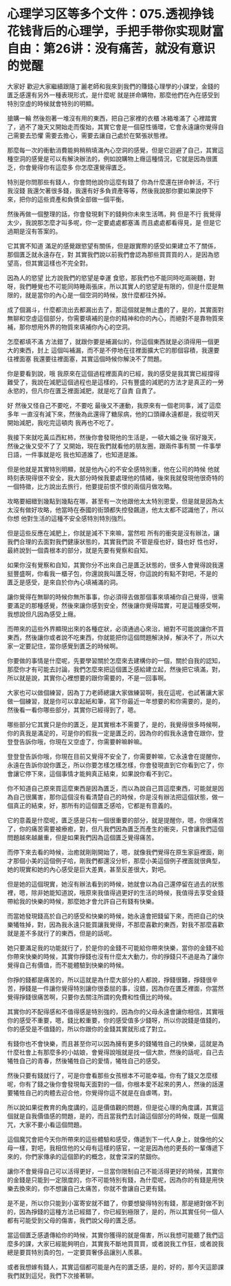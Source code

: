 # 心理学习区等多个文件：075.透视挣钱花钱背后的心理学，手把手带你实现财富自由：第26讲：没有痛苦，就没有意识的觉醒

大家好 歡迎大家繼續跟隨丁麗老師和我來到我們的賺錢心理學的小課堂，金錢的匱乏感還有另外一種表現形式，是什麼呢 就是拼命購物，那麼他們在內在感受到特別空虛的時候就會特別的明顯。

搶購一輪 然後抱著一堆沒有用的東西，把自己家裡的衣櫃 冰箱堆滿了 心裡踏實了，過不了幾天又開始走而復始，其實它會是一個惡性循環，它會永遠讓你覺得自己需要去恐懼 需要去擔心，需要去讓自己處於在緊張狀態裡。

那麼每一次的衝動消費能夠稍稍填滿內心空洞的感覺，但是它迴避了自己，其實這種空洞的感覺是可以有解決辦法的，例如說購物上癮這種情況，它就是因為很匱乏，你會覺得你有這麼多 你怎麼還覺得匱乏。

特別是你問那些有錢人，你會問他說你這麼有錢了 你為什麼還在拼命幹活，不行 我沒錢 我還欠著很多錢，我還有好多負資產等等，然後我說那你要如果說停下來，把你的這些資產和負債全部做一個平衡。

然後再做一個整理的話，你會發現剩下的錢夠你未來生活嗎，夠 但是不行 我覺得太少，我說那怎麼才叫多呢，你一定要處處都塞滿 而且處處都看得見，是 但是它過期是沒有答案的。

它其實不知道 滿足的感覺跟慾望有關係，但是跟實際的感受如果建立不了關係，那個匱乏就永遠存在，對 其實我們說以前我們會認為那些買買買的人，是因為慾望高，但其實這樣也不完全對。

因為人的慾望 比方說我們的慾望是幸運 食慾，那我們也不能同時吃兩碗麵，對呀，我們睡覺也不可能同時睡兩張床，所以其實人的慾望是有限的，但是什麼是無限的，就是當你的內心是一個空洞的時候，放什麼都往外掉。

成了個漏斗，什麼都流出去都漏出去了，那這個就是無止盡的了，是的，其實面對無聊和空虛這個部分，你需要填補的是你的精神和你的內心，而絕對不是靠物質來補，那你想用外界的物質來填補你內心的空洞。

怎麼都填不滿 方法錯了，就跟你要是補漏似的，你這個東西就是必須得用一個更大的東西，封上 這個叫補漏，而不是不停地在往裡面擴大它的那個容積，我還要往裡面塞 我還要往裡面塞，其實這個時候你解決不了問題。

你是要看到說，哦 我原來在這個過程裡面真的已經，我的感受是我其實已經撐得難受了，我說在減肥這個過程也是這樣的，只有豐盛的減肥的方法才是真正的一勞永慾的，但凡你在匱乏裡面減肥，就是吃了自責 自責了。

好 然後又怪自己不要吃，不要吃 最後又不運動，我原來有一個老同事，減了這麼多年 一直沒有減下來，然後為此還得了糖尿病，他的口頭禪永遠都是，我從明天開始減肥，我吃完這頓肉 我再也不吃了。

我接下來就吃黃瓜西紅柿，然後你會發現他的生活是，一頓大婚之後 宿好幾天，然後之後又受不了了 又開始，現在我們就看他的朋友圈，跟兩件事有關 一件事學日語，一件事就是吃 我也知道誰了，也知道是誰。

但是他就是其實特別明顯，就是他內心的不安全感特別重，他在公司的時候 他就時刻表現得很不安全，我大部分時候我要處理他的情緒，後來我就發現他很奇特的一個特徵，比方說出去旅行，他要提前恨不恨的兩個月做攻略。

攻略要細緻到幾點到幾點在哪，甚至有一次他跟他太太特別恩愛，但是就是因為太太沒有做好攻略，他當時在泰國的街頭都失控發飆道，他太太都不認識他了，所以你想 他對生活的這種不安全感特別特別強烈。

但是這些反應在減肥上，你就是減不下來嘛，當然啦 所有的衝突是沒有辦法，讓我們合理的去面對我們健康狀態的，其實我們說 不管是瘦也好，錢也好 性也好，最終說到一個貴根本的部分，就是先要有覺察和自知。

如果你沒有覺察和自知，其實你分不出來自己是匱乏狀態的，很多人會覺得說我還挺豐盛啊，你看我一櫃子包，你還說我叫匱乏呀，你這說的有點不對吧，不是的 匱乏是感受，是來自於你內心填補滿的洞。

讓你覺得在無聊的時候你無所事事，你必須得去做那個事來填補你自己覺得，很需要滿足的那種感覺，然後來讓你感到安全，然後讓你覺得踏實，可是這種感受啊，我想說但凡因為感受上癮。

而帶來的這些外界顯現出來的各種症狀，必須通過心來治，絕對不可能說讓你不買東西，然後讓你或者說不吃東西，你就能把你這個問題解決掉，解決不了，所以大家一定要記住，當你感覺到匱乏的時候啊。

你要做的事情是什麼呢，先要學習關於怎麼來去建構你的一個，關於自我的認知，那麼你才有可能去討論，我們怎麼來把這個匱乏感給建立起，然後把它填滿，對，所以就是說，其實你心裡想要的跟你需要的，不是一回事啊。

大家也可以做個練習，因為丁力老師總讓大家做練習啊，我在這呢，也試著讓大家做一個練習，就是你可以拿起紙和筆，寫下你最近一年想要的和你需要的，是的，然後看一看你哪些部分，其實你已經得到了，嗯。

哪些部分它其實只是你的匱乏，是其實根本不需要了，是的，我覺得很多時候啊，你的真我是滿足的，可是你的假我一定是匱乏的，因為你的假我永遠會在跟你，登登登告訴你哦，你現在又空虛了，你需要幹嘛幹嘛。

登登登告訴你哦，你現在目前又覺得不安全了，你需要幹嘛，它永遠會在提醒你，永遠在告訴你說你匱乏，所以你要怎樣怎樣怎樣，你會發現直到它你看到它了，你會讓它停下來，這個事情才能夠真正結束，如果說你看不到它。

你不知道自己原來買這麼東西是因為匱乏，而以為說自己買這麼東西，可能就是因為自己很厲害，那你這個沒有看清楚自己的時候，你是沒有辦法把這個狀態，做一個真正的結束，好，那所有的這個匱乏感哈，它都是有意義的。

它的意義是什麼呢，匱乏感是只有一個很重要的部分，就是提醒你，嗯，你很痛苦了，你的痛苦需要被療癒，對，但凡我們因為匱乏而產生的衝突，只會讓我們這個問題越來越嚴重，但是如果我們因為這個匱乏覺得痛苦。

而停下來去看的時候，治癒就剛剛開始了，嗯，就像我們覺得在原生家庭裡面，剛才那個小美的這個例子哈，剛我們都還沒分析，那麼小美這個例子裡面就很典型，她的現實和她的內心感受是巨大差異，甚至反差很大，對吧。

但是她的這個現實，她沒有辦法看到的時候，她就會以為自己還停留在過去的狀態裡，嗯，除非她能知道說，哦原來我值得過更好的生活的時候，我值得去享受金錢帶給我的快樂的時候，那麼她才會允許自己有錢有快樂。

而當她發現錢高於自己的感受和快樂的時候，她永遠會把錢留下來，而把自己的快樂犧牲掉，對，因為我永遠只能買讓我覺得，不那麼喜歡的東西，對我不那麼喜歡就是差不多就行了的東西，但是的話呢。

她只要滿足我的功能就行了，於是你的金錢不可能給你帶來快樂，當你的金錢不給你帶來快樂的時候，其實你掙錢也沒有什麼太大動力，你的掙錢只不過是為了讓你覺得自己有價值，而不能體驗到快樂的時候。

你掙的錢都是痛苦的，所以這就是為什麼大部分的人都說，掙錢很難，掙錢很辛苦，掙錢是一件讓你覺得特別讓你很委屈的事，沒錯，因為你在匱乏裡面，你當然覺得掙錢很痛苦啊，只要你去關注所謂的免費和性價比的時候。

其實你的不配得感和不值得感是特別強的，因為你的父母永遠會讓你相信，其實哦你的感受不重要，嗯，錢比較重要，你的感受值多少錢呀，所以你說錢是值錢的，你的感受是不值錢的，所以你跟你的金錢其實就形成了對立。

有錢你也不會快樂，而且甚至你可以因為擁有更多的錢犧牲自己的快樂，這就是為什麼社會上有那麼多的小姑娘，會覺得說哦就是找一個大款，然後的話呢，自己去犧牲自己的青春，然後犧牲自己的愛情，犧牲自己的感受。

然後只要有錢就行了，可是你會看那些女孩根本不可能幸福，你有了錢又怎麼樣呢，你有了錢之後你會發現每天面對的一個，你根本愛不起來的男人，然後的話還要犧牲自己的肉體去迎合他，你覺得你這不就是在自虐嗎，對。

所以說如果從教育的角度講的，這是價值觀的問題，但是從心理的角度講，其實這個就是自我價值感的問題，是的，而且當我們去討論這個部分的時候，既是一個魔咒，大家不要小看這個問題。

這個魔咒會把今天你所帶來的這些體驗和感受，傳遞到下一代人身上，就像他的父母一樣，對吧，我相信他的父母有這樣的感官，一定是因為他的更長的一輩傳遞下來的，你們家傳承的這個節約的概念，就會深深的禁錮你。

讓你不會覺得自己可以活得更好，一旦當你限制自己不能活得更好的時候，其實你的金錢是只能到一定限度的，你不可能特別有錢，為什麼呢，因為你的有錢是用快樂去換來的，你不想讓自己太痛苦，你就不會讓自己更有錢。

是不是，所以你只能到小富寄安就不錯了，你要想變得特別有錢，那是絕對做不到的，因為掙錢的這種方法已經錯了，你已經到極限了，是的，所以其實任何一個人都有可能受到父母的傷害，我們說父母的匱乏感。

當這個匱乏感遺傳給你的時候，其實你獲得的就是傷害，所以我想可能聽了我們這麼多的課，大家已經能夠明白，其實我不斷地買買買，或者說我工作狂，或者說我總是要買特別貴的包，一定要買奢侈品讓別人羨慕。

或者我想嫁有錢人，其實這個都可能是內在的匱乏感，是的，好的，那今天這節課我們就到這兒，我們下次接著聊。
